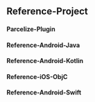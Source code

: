 Reference-Project
---

#### Parcelize-Plugin

#### Reference-Android-Java

#### Reference-Android-Kotlin

#### Reference-iOS-ObjC

#### Reference-Android-Swift

